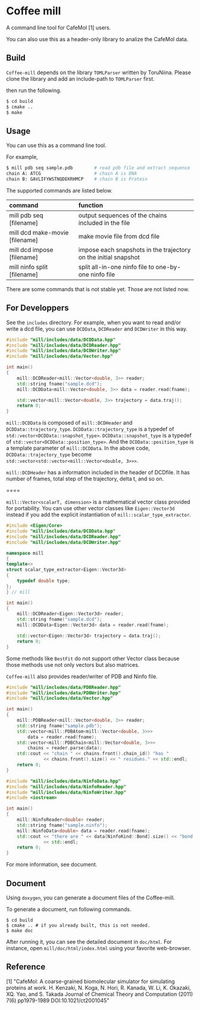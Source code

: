 Coffee mill
====

A command line tool for CafeMol [1] users.

You can also use this as a header-only library to analize the CafeMol data.

## Build

`Coffee-mill` depends on the library `TOMLParser` written by ToruNiina.
Please clone the library and add an include-path to `TOMLParser` first.

then run the following.
```sh
$ cd build
$ cmake ..
$ make
```

## Usage

You can use this as a command line tool.

For example,

```sh
$ mill pdb seq sample.pdb        # read pdb file and extract sequence
chain A: ATCG                    # chain A is DNA
chain B: GAVLIFYWSTNQDEKRHMCP    # chain B is Protein
```

The supported commands are listed below.

| command                        | function                                             |
|:-------------------------------|:-----------------------------------------------------|
| mill pdb seq [filename]        | output sequences of the chains included in the file  |
| mill dcd make-movie [filename] | make movie file from dcd file                        |
| mill dcd impose [filename]     | impose each snapshots in the trajectory on the initial snapshot|
| mill ninfo split [filename]    | split all-in-one ninfo file to one-by-one ninfo file |

There are some commands that is not stable yet. Those are not listed now.

## For Developpers

See the `includes` directory. For example, when you want to read and/or write
a dcd file, you can use `DCDData`, `DCDReader` and `DCDWriter` in this way.

```cpp
#include "mill/includes/data/DCDData.hpp"
#include "mill/includes/data/DCDReader.hpp"
#include "mill/includes/data/DCDWriter.hpp"
#include "mill/includes/data/Vector.hpp"

int main()
{
    mill::DCDReader<mill::Vector<double, 3>> reader;
    std::string fname("sample.dcd");
    mill::DCDData<mill::Vector<double, 3>> data = reader.read(fname);

    std::vector<mill::Vector<double, 3>> trajectory = data.traj();
    return 0;
}
```

`mill::DCDData` is composed of `mill::DCDHeader` and `DCDData::trajectory_type`.
`DCDData::trajectory_type` is a typedef of `std::vector<DCDData::snapshot_type>`.
`DCDData::snapshot_type` is a typedef of `std::vector<DCDData::position_type>`.
And the `DCDData::position_type` is a template parameter of `mill::DCDData`.
In the above code, `DCDData::trajectory_type` become `std::vector<std::vector<mill::Vector<double, 3>>>`.

`mill::DCDHeader` has a information included in the header of DCDfile.
It has number of frames, total step of the trajectory, delta t, and so on.

====

`mill::Vector<scalarT, dimension>` is a mathematical vector class provided 
for portability. You can use other vector classes like `Eigen::Vector3d` instead
if you add the explicit instantiation of `mill::scalar_type_extractor`.

```cpp
#include <Eigen/Core>
#include "mill/includes/data/DCDData.hpp"
#include "mill/includes/data/DCDReader.hpp"
#include "mill/includes/data/DCDWriter.hpp"

namespace mill
{
template<>
struct scalar_type_extractor<Eigen::Vector3d>
{
    typedef double type;
};
} // mill

int main()
{
    mill::DCDReader<Eigen::Vector3d> reader;
    std::string fname("sample.dcd");
    mill::DCDData<Eigen::Vector3d> data = reader.read(fname);

    std::vector<Eigen::Vector3d> trajectory = data.traj();
    return 0;
}
```

Some methods like `BestFit` do not support other Vector class because those
methods use not only vectors but also matrices.

`Coffee-mill` also provides reader/writer of PDB and Ninfo file.

```cpp
#include "mill/includes/data/PDBReader.hpp"
#include "mill/includes/data/PDBWriter.hpp"
#include "mill/includes/data/Vector.hpp"

int main()
{
    mill::PDBReader<mill::Vector<double, 3>> reader;
    std::string fname("sample.pdb");
    std::vector<mill::PDBAtom<mill::Vector<double, 3>>>
        data = reader.read(fname);
    std::vector<mill::PDBChain<mill::Vector<double, 3>>>
        chains = reader.parse(data);
    std::cout << "chain " << chains.front().chain_id() "has "
              << chains.front().size() << " residues." << std::endl;
    return 0;
}
```

```cpp
#include "mill/includes/data/NinfoData.hpp"
#include "mill/includes/data/NinfoReader.hpp"
#include "mill/includes/data/NinfoWriter.hpp"
#include <iostream>

int main()
{
    mill::NinfoReader<double> reader;
    std::string fname("sample.ninfo");
    mill::NinfoData<double> data = reader.read(fname);
    std::cout << "there are " << data[NinfoKind::Bond].size() << "bond defined."
              << std::endl;
    return 0;
}
```

For more information, see document.

## Document

Using `doxygen`, you can generate a document files of the Coffee-mill.

To generate a document, run following commands.

    $ cd build
    $ cmake .. # if you already built, this is not needed.
    $ make doc

After running it, you can see the detailed document in `doc/html`.
For instance, open `mill/doc/html/index.html` using your favorite web-browser.

## Reference

[1] "CafeMol: A coarse-grained biomolecular simulator for simulating proteins at work. H. Kenzaki, N. Koga, N. Hori, R. Kanada, W. Li, K. Okazaki, XQ. Yao, and S. Takada Journal of Chemical Theory and Computation (2011) 7(6) pp1979-1989 DOI:10.1021/ct2001045"
